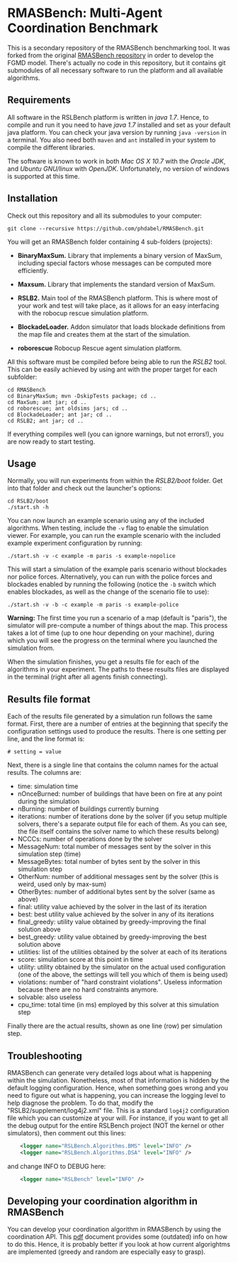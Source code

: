RMASBench: Multi-Agent Coordination Benchmark
=============================================

This is a secondary repository of the RMASBench benchmarking tool.
It was forked from the original [RMASBench repository](https://github.com/RMASBench/RMASBench.git) in order to develop the FGMD model.
There's actually no code in this repository, but it contains git submodules of all necessary software to run the platform and all available algorithms.

Requirements
------------

All software in the RSLBench platform is written in *java 1.7*. Hence, to compile and run it you need to have *java 1.7* installed and set as your default java platform. You can check your java version by running `java -version` in a terminal. You also need both `maven` and `ant` installed in your system to compile the different libraries.

The software is known to work in both *Mac OS X 10.7* with the *Oracle JDK*, and *Ubuntu GNU/linux* with *OpenJDK*. Unfortunately, no version of windows is supported at this time.

Installation
------------

Check out this repository and all its submodules to your computer:

    git clone --recursive https://github.com/phdabel/RMASBench.git

You will get an RMASBench folder containing 4 sub-folders (projects):

- **BinaryMaxSum.** 
    Library that implements a binary version of MaxSum, including special factors whose messages can be computed more efficiently.

- **Maxsum.**
    Library that implements the standard version of MaxSum.

- **RSLB2.**
    Main tool of the RMASBench platform. This is where most of your work and test will take place, as it allows for an easy interfacing with the robocup rescue simulation platform.

- **BlockadeLoader.**
    Addon simulator that loads blockade definitions from the map file and creates them at the start of the simulation.

- **roborescue**
    Robocup Rescue agent simulation platform.

All this software must be compiled before being able to run the *RSLB2* tool. This can be easily achieved by using ant with the proper target for each subfolder:

    cd RMASBench
    cd BinaryMaxSum; mvn -DskipTests package; cd ..
    cd MaxSum; ant jar; cd ..
    cd roborescue; ant oldsims jars; cd ..
    cd BlockadeLoader; ant jar; cd ..
    cd RSLB2; ant jar; cd ..

If everything compiles well (you can ignore warnings, but not errors!), you are now ready to
start testing. 


Usage
-----

Normally, you will run experiments from within the *RSLB2/boot* folder. Get into that folder and check out the launcher's options:

    cd RSLB2/boot
    ./start.sh -h

You can now launch an example scenario using any of the included algorithms. When testing, include the `-v` flag to enable the simulation viewer. For example, you can run the example scenario with the included example experiment configuration by running:

    ./start.sh -v -c example -m paris -s example-nopolice

This will start a simulation of the example paris scenario without blockades nor police forces. Alternatively, you can run with the police forces and blockades enabled by running the following (notice the `-b` switch which enables blockades, as well as the change of the scenario file to use):

    ./start.sh -v -b -c example -m paris -s example-police

**Warning:** The first time you run a scenario of a map (default is "paris"), the simulator will pre-compute a number of things about the map. This process takes a lot of time (up to one hour depending on your machine), during which you will see the progress on the terminal where you launched the simulation from.

When the simulation finishes, you get a results file for each of the algorithms in your experiment. The paths to these results files are displayed in the terminal (right after all agents finish connecting).


Results file format
-------------------

Each of the results file generated by a simulation run follows the same format. First, there are a number of entries at the beginning that specify the configuration settings used to produce the results. There is one setting per line, and the line format is:

    # setting = value

Next, there is a single line that contains the column names for the actual results. The columns are:

- time: simulation time
- nOnceBurned: number of buildings that have been on fire at any point during the simulation
- nBurning: number of buildings currently burning
- iterations: number of iterations done by the solver (if you setup multiple solvers, there's a separate output file for each of them. As you can see, the file itself contains the solver name to which these results belong)
- NCCCs: number of operations done by the solver
- MessageNum: total number of messages sent by the solver in this simulation step (time)
- MessageBytes: total number of bytes sent by the solver in this simulation step
- OtherNum: number of additional messages sent by the solver (this is weird, used only by max-sum)
- OtherBytes: number of additional bytes sent by the solver (same as above)
- final: utility value achieved by the solver in the last of its iteration
- best: best utility value achieved by the solver in any of its iterations
- final_greedy: utility value obtained by greedy-improving the final solution above
- best_greedy: utility value obtained by greedy-improving the best solution above
- utilities: list of the utilities obtained by the solver at each of its iterations
- score: simulation score at this point in time
- utility: utility obtained by the simulator on the actual used configuration (one of the above, the settings will tell you which of them is being used)
- violations: number of "hard constraint violations". Useless information because there are no hard constraints anymore.
- solvable: also useless
- cpu_time: total time (in ms) employed by this solver at this simulation step

Finally there are the actual results, shown as one line (row) per simulation step.


Troubleshooting
---------------

RMASBench can generate very detailed logs about what is happening within the simulation. Nonetheless, most of that information is hidden by the default logging configuration. Hence, when something goes wrong and you need to figure out what is happening, you can increase the logging level to help diagnose the problem. To do that, modify the "RSLB2/supplement/log4j2.xml" file. This is a standard `log4j2` configuration file which you can customize at your will. For instance, if you want to get all the debug output for the entire RSLBench project (NOT the kernel or other simulators), then comment out this lines:

```xml
    <logger name="RSLBench.Algorithms.BMS" level="INFO" />
    <logger name="RSLBench.Algorithms.DSA" level="INFO" />
```

and change INFO to DEBUG here:

```xml
    <logger name="RSLBench" level="INFO" />
```

Developing your coordination algorithm in RMASBench
---------------------------------------------

You can develop your coordination algorithm in RMASBench by using the coordination API.
This [pdf](https://github.com/RMASBench/RSLB2/raw/master/docs/rmas_benchmark.pdf) document provides some (outdated) info on how to do this. Hence, it is probably better if you look at how current algorightms are implemented (greedy and random are especially easy to grasp).
